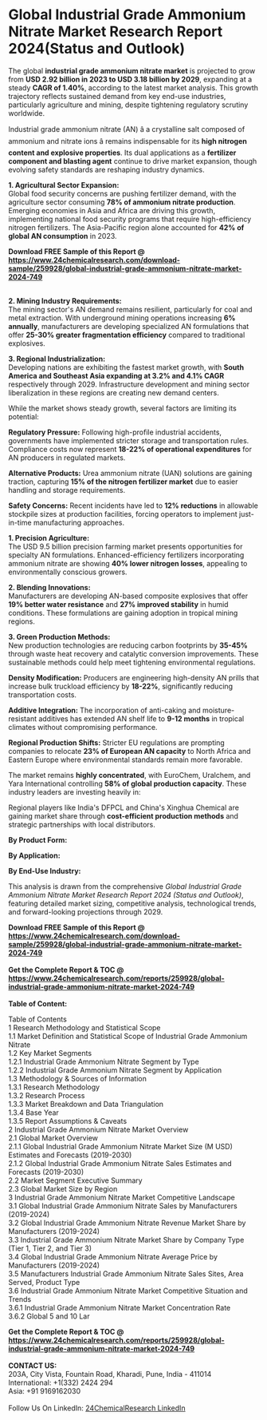 <h1>Global Industrial Grade Ammonium Nitrate Market Research Report 2024(Status and Outlook)</h1><p>The global <strong>industrial grade ammonium nitrate market</strong> is projected to grow from <strong>USD 2.92 billion in 2023 to USD 3.18 billion by 2029</strong>, expanding at a steady <strong>CAGR of 1.40%</strong>, according to the latest market analysis. This growth trajectory reflects sustained demand from key end-use industries, particularly agriculture and mining, despite tightening regulatory scrutiny worldwide.</p><p>Industrial grade ammonium nitrate (AN) â a crystalline salt composed of ammonium and nitrate ions â remains indispensable for its <strong>high nitrogen content and explosive properties</strong>. Its dual applications as a <strong>fertilizer component and blasting agent</strong> continue to drive market expansion, though evolving safety standards are reshaping industry dynamics.</p><p><strong>1. Agricultural Sector Expansion:</strong><br>
Global food security concerns are pushing fertilizer demand, with the agriculture sector consuming <strong>78% of ammonium nitrate production</strong>. Emerging economies in Asia and Africa are driving this growth, implementing national food security programs that require high-efficiency nitrogen fertilizers. The Asia-Pacific region alone accounted for <strong>42% of global AN consumption</strong> in 2023.</p><div><b>Download FREE Sample of this Report @ 
            <a href="https://www.24chemicalresearch.com/download-sample/259928/global-industrial-grade-ammonium-nitrate-market-2024-749">
            https://www.24chemicalresearch.com/download-sample/259928/global-industrial-grade-ammonium-nitrate-market-2024-749</a></b></div><br><p><strong>2. Mining Industry Requirements:</strong><br>
The mining sector's AN demand remains resilient, particularly for coal and metal extraction. With underground mining operations increasing <strong>6% annually</strong>, manufacturers are developing specialized AN formulations that offer <strong>25-30% greater fragmentation efficiency</strong> compared to traditional explosives.</p><p><strong>3. Regional Industrialization:</strong><br>
Developing nations are exhibiting the fastest market growth, with <strong>South America and Southeast Asia expanding at 3.2% and 4.1% CAGR</strong> respectively through 2029. Infrastructure development and mining sector liberalization in these regions are creating new demand centers.</p><p>While the market shows steady growth, several factors are limiting its potential:</p><p><strong>Regulatory Pressure:</strong> Following high-profile industrial accidents, governments have implemented stricter storage and transportation rules. Compliance costs now represent <strong>18-22% of operational expenditures</strong> for AN producers in regulated markets.</p><p><strong>Alternative Products:</strong> Urea ammonium nitrate (UAN) solutions are gaining traction, capturing <strong>15% of the nitrogen fertilizer market</strong> due to easier handling and storage requirements.</p><p><strong>Safety Concerns:</strong> Recent incidents have led to <strong>12% reductions</strong> in allowable stockpile sizes at production facilities, forcing operators to implement just-in-time manufacturing approaches.</p><p><strong>1. Precision Agriculture:</strong><br>
The USD 9.5 billion precision farming market presents opportunities for specialty AN formulations. Enhanced-efficiency fertilizers incorporating ammonium nitrate are showing <strong>40% lower nitrogen losses</strong>, appealing to environmentally conscious growers.</p><p><strong>2. Blending Innovations:</strong><br>
Manufacturers are developing AN-based composite explosives that offer <strong>19% better water resistance</strong> and <strong>27% improved stability</strong> in humid conditions. These formulations are gaining adoption in tropical mining regions.</p><p><strong>3. Green Production Methods:</strong><br>
New production technologies are reducing carbon footprints by <strong>35-45%</strong> through waste heat recovery and catalytic conversion improvements. These sustainable methods could help meet tightening environmental regulations.</p><p><strong>Density Modification:</strong> Producers are engineering high-density AN prills that increase bulk truckload efficiency by <strong>18-22%</strong>, significantly reducing transportation costs.</p><p><strong>Additive Integration:</strong> The incorporation of anti-caking and moisture-resistant additives has extended AN shelf life to <strong>9-12 months</strong> in tropical climates without compromising performance.</p><p><strong>Regional Production Shifts:</strong> Stricter EU regulations are prompting companies to relocate <strong>23% of European AN capacity</strong> to North Africa and Eastern Europe where environmental standards remain more favorable.</p><p>The market remains <strong>highly concentrated</strong>, with EuroChem, Uralchem, and Yara International controlling <strong>58% of global production capacity</strong>. These industry leaders are investing heavily in:</p><p>Regional players like India's DFPCL and China's Xinghua Chemical are gaining market share through <strong>cost-efficient production methods</strong> and strategic partnerships with local distributors.</p><p><strong>By Product Form:</strong></p><p><strong>By Application:</strong></p><p><strong>By End-Use Industry:</strong></p><p>This analysis is drawn from the comprehensive <em>Global Industrial Grade Ammonium Nitrate Market Research Report 2024 (Status and Outlook)</em>, featuring detailed market sizing, competitive analysis, technological trends, and forward-looking projections through 2029.</p><div><b>Download FREE Sample of this Report @ 
            <a href="https://www.24chemicalresearch.com/download-sample/259928/global-industrial-grade-ammonium-nitrate-market-2024-749">
            https://www.24chemicalresearch.com/download-sample/259928/global-industrial-grade-ammonium-nitrate-market-2024-749</a></b></div><br><div><b>Get the Complete Report & TOC @ 
            <a href="https://www.24chemicalresearch.com/reports/259928/global-industrial-grade-ammonium-nitrate-market-2024-749">
            https://www.24chemicalresearch.com/reports/259928/global-industrial-grade-ammonium-nitrate-market-2024-749</a></b></div><br>
            <b>Table of Content:</b><p>Table of Contents<br />
1 Research Methodology and Statistical Scope<br />
1.1 Market Definition and Statistical Scope of Industrial Grade Ammonium Nitrate<br />
1.2 Key Market Segments<br />
1.2.1 Industrial Grade Ammonium Nitrate Segment by Type<br />
1.2.2 Industrial Grade Ammonium Nitrate Segment by Application<br />
1.3 Methodology & Sources of Information<br />
1.3.1 Research Methodology<br />
1.3.2 Research Process<br />
1.3.3 Market Breakdown and Data Triangulation<br />
1.3.4 Base Year<br />
1.3.5 Report Assumptions & Caveats<br />
2 Industrial Grade Ammonium Nitrate Market Overview<br />
2.1 Global Market Overview<br />
2.1.1 Global Industrial Grade Ammonium Nitrate Market Size (M USD) Estimates and Forecasts (2019-2030)<br />
2.1.2 Global Industrial Grade Ammonium Nitrate Sales Estimates and Forecasts (2019-2030)<br />
2.2 Market Segment Executive Summary<br />
2.3 Global Market Size by Region<br />
3 Industrial Grade Ammonium Nitrate Market Competitive Landscape<br />
3.1 Global Industrial Grade Ammonium Nitrate Sales by Manufacturers (2019-2024)<br />
3.2 Global Industrial Grade Ammonium Nitrate Revenue Market Share by Manufacturers (2019-2024)<br />
3.3 Industrial Grade Ammonium Nitrate Market Share by Company Type (Tier 1, Tier 2, and Tier 3)<br />
3.4 Global Industrial Grade Ammonium Nitrate Average Price by Manufacturers (2019-2024)<br />
3.5 Manufacturers Industrial Grade Ammonium Nitrate Sales Sites, Area Served, Product Type<br />
3.6 Industrial Grade Ammonium Nitrate Market Competitive Situation and Trends<br />
3.6.1 Industrial Grade Ammonium Nitrate Market Concentration Rate<br />
3.6.2 Global 5 and 10 Lar</p><div><b>Get the Complete Report & TOC @ 
            <a href="https://www.24chemicalresearch.com/reports/259928/global-industrial-grade-ammonium-nitrate-market-2024-749">
            https://www.24chemicalresearch.com/reports/259928/global-industrial-grade-ammonium-nitrate-market-2024-749</a></b></div><br><b>CONTACT US:</b><br>
            203A, City Vista, Fountain Road, Kharadi, Pune, India - 411014<br>
            International: +1(332) 2424 294<br>
            Asia: +91 9169162030 <br><br>
            Follow Us On LinkedIn: <a href="https://www.linkedin.com/company/24chemicalresearch/">24ChemicalResearch LinkedIn</a>